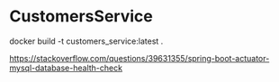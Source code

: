 # CustomersService


docker build -t customers_service:latest .



https://stackoverflow.com/questions/39631355/spring-boot-actuator-mysql-database-health-check
